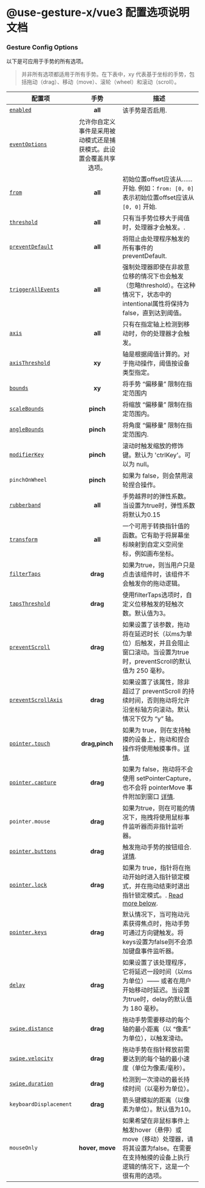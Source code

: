# @use-gesture-x/vue3 配置选项说明文档

### Gesture Config Options

以下是可应用于手势的所有选项。

> 并非所有选项都适用于所有手势。在下表中，xy 代表基于坐标的手势，包括拖动（drag）、移动（move）、滚轮（wheel）和滚动（scroll）。

| 配置项                                   |                                           手势                                            | 描述                                                                                                                                                                                          |
| ----------------------------------------- | :-------------------------------------------------------------------------------------------: | ---------------------------------------------------------------------------------------------------------------------------------------------------------------------------------------------------- |
| [`enabled`](#enabled)                     |                                            **all**                                            | 该手势是否启用.                                                                                                                                                                      |
| [`eventOptions`](#eventoptions)           | 允许你自定义事件是采用被动模式还是捕获模式。此设置会覆盖共享选项。 |
| [`from`](#from)                           |                                            **all**                                            | 初始位置offset应该从…… 开始. 例如：`from: [0, 0]` 表示初始位置offset应该从 `[0, 0]` 开始.                                                                                                                                                     |
| [`threshold`](#threshold)                 |                                            **all**                                            | 只有当手势位移大于阈值时，处理器才会触发。.                                                                                                              |
| [`preventDefault`](#preventdefault)       |                                            **all**                                            | 将阻止由处理程序触发的所有事件的preventDefault.                                                                                                                                           |
| [`triggerAllEvents`](#triggerallevents)   |                                            **all**                                            | 强制处理器即使在非故意位移的情况下也会触发（忽略threshold）。在这种情况下，状态中的intentional属性将保持为false，直到达到阈值。 |
| [`axis`](#axis)                           |                                            **all**                                            | 只有在指定轴上检测到移动时，你的处理器才会触发。                                                                                                                      |
| [`axisThreshold`](#axisthreshold)         |                                            **xy**                                             | 轴是根据阈值计算的。对于拖动操作，阈值按设备类型指定。                                                                                                        |
| [`bounds`](#bounds)                       |                                            **xy**                                             | 将手势 “偏移量” 限制在指定范围内                                                                                                                                                |
| [`scaleBounds`](#scalebounds)             |                                           **pinch**                                           | 将缩放 “偏移量” 限制在指定范围内。                                                                                                                                                  |
| [`angleBounds`](#anglebounds)             |                                           **pinch**                                           | 将角度 “偏移量” 限制在指定范围内.                                                                                                                                                   |
| [`modifierKey`](#modifierkey)             |                                           **pinch**                                           | 滚动时触发缩放的修饰键。默认为 'ctrlKey'。可以为 null。                                                                                                        |
| `pinchOnWheel`                            |                                           **pinch**                                           | 如果为 false，则会禁用滚轮捏合操作。                                                                                                                                                |
| [`rubberband`](#rubberband)               |                                            **all**                                            | 手势越界时的弹性系数。当设置为true时，弹性系数将默认为0.15                                                      |
| [`transform`](#transform)                 |                                            **all**                                            | 一个可用于转换指针值的函数。它有助于将屏幕坐标映射到自定义空间坐标，例如画布坐标。                                                      |
| [`filterTaps`](#filtertaps)               |                                           **drag**                                            | 如果为true，则当用户只是点击该组件时，该组件不会触发你的拖动逻辑。                                                                                                  |
| [`tapsThreshold`](#tapsthreshold)         |                                           **drag**                                            | 使用filterTaps选项时，自定义位移触发的轻触次数。默认值为3。                                                                                                       |
| [`preventScroll`](#preventscroll)         |                                           **drag**                                            | 如果设置了该参数，拖动将在延迟时长（以ms为单位）后触发，并且会阻止窗口滚动。当设置为true时，preventScroll的默认值为 250 毫秒。                        |
| [`preventScrollAxis`](#preventscrollaxis) |                                           **drag**                                            | 如果设置了该属性，除非超过了 preventScroll 的持续时间，否则拖动将允许沿坐标轴方向滚动。默认情况下仅为 “y” 轴。                                                         |
| [`pointer.touch`](#pointertouch)          |                                        **drag,pinch**                                         | 如果为 true，则在支持触摸的设备上，拖动和捏合操作将使用触摸事件。[详情](#pointertouch).                                                                                          |
| [`pointer.capture`](#pointercapture)      |                                           **drag**                                            | 如果为 false，拖动将不会使用 setPointerCapture，也不会将 pointerMove 事件附加到窗口 [详情](#pointercapture).                                                                 |
| `pointer.mouse`                           |                                           **drag**                                            | 如果为true，则在可能的情况下，拖拽将使用鼠标事件监听器而非指针监听器。                                                                                                           |
| [`pointer.buttons`](#pointerbuttons)      |                                           **drag**                                            | 触发拖动手势的按钮组合. [详情](#pointerbuttons).                                                                                                           |
| [`pointer.lock`](#pointerlock)            |                                           **drag**                                            | 如果为 true，指针将在拖动开始时进入指针锁定模式，并在拖动结束时退出指针锁定模式。. [Read more below](#pointerlock).                                                         |
| [`pointer.keys`](#pointerkeys)            |                                           **drag**                                            | 默认情况下，当可拖动元素获得焦点时，拖动手势可通过方向键触发。将keys设置为false则不会添加键盘事件监听器。                                     |
| [`delay`](#delay)                         |                                           **drag**                                            | 如果设置了该处理程序，它将延迟一段时间（以ms为单位）—— 或者在用户开始移动时延迟。当设置为true时，delay的默认值为 180 毫秒。                                     |
| [`swipe.distance`](#swipedistance)        |                                           **drag**                                            | 拖动手势需要移动的每个轴的最小距离（以 “像素” 为单位），以触发滑动。                                                                                                     |
| [`swipe.velocity`](#swipevelocity)        |                                           **drag**                                            | 拖动手势在指针释放前需要达到的每个轴的最小速度（单位为像素/毫秒）。                                                                                    |
| [`swipe.duration`](#swipeduration)        |                                           **drag**                                            | 检测到一次滑动的最长持续时间（以毫秒为单位）。                                                                                                                                       |
| `keyboardDisplacement`                    |                                           **drag**                                            | 箭头键模拟的距离（以像素为单位）。默认值为10。                                                                                                                                 |
| `mouseOnly`                               |                                        **hover, move**                                        | 如果希望在非鼠标事件上触发hover（悬停）或move（移动）处理器，请将其设置为false。在需要在支持触摸的设备上执行逻辑的情况下，这是一个很有用的选项。                  |
